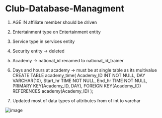 # Club-Database-Managment

1) AGE IN affiliate member should be driven
2) Entertainment type on Entertainment entity
3) Service type in services entity
4) Security entity -> deleted
5) Academy -> national_id renamed to national_id_trainer
6) Days and hours at academy -> must be at single table as its multivalue
      CREATE TABLE academy_time(
          Academy_ID INT NOT NULL,
          DAY VARCHAR(10),
          Start_hr TIME NOT NULL,
          End_hr TIME NOT NULL,
          PRIMARY KEY(Academy_ID, DAY),
          FOREIGN KEY(Academy_ID) REFERENCES academy(Academy_ID)
      );

7) Updated most of data types of attributes from of int to varchar

![image](https://github.com/MohanadKhh/Club-Database-Managment-System/assets/127995481/5cd49f10-cca4-4616-9ac0-f1cb1f4c1098)
